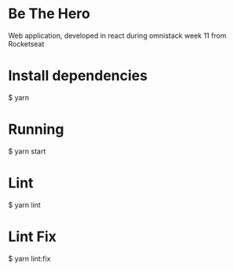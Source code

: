 # Be The Hero

Web application, developed in react during omnistack week 11 from Rocketseat

# Install dependencies
$ yarn

# Running
$ yarn start

# Lint
$ yarn lint

# Lint Fix
$ yarn lint:fix